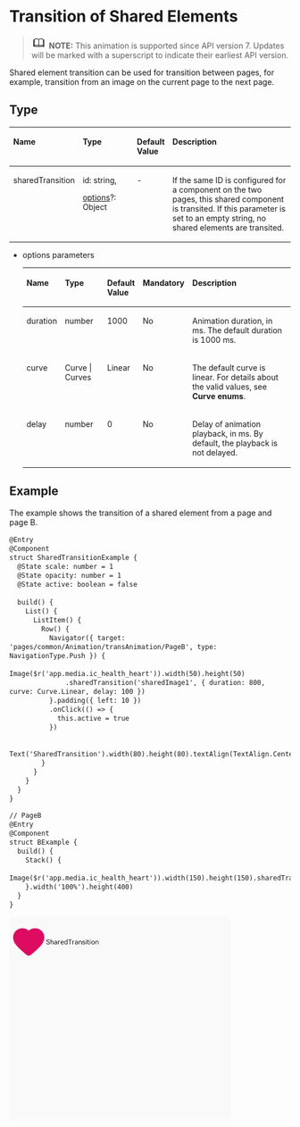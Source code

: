 # Transition of Shared Elements<a name="EN-US_TOPIC_0000001193075084"></a>

>![](../../public_sys-resources/icon-note.gif) **NOTE:** 
>This animation is supported since API version 7. Updates will be marked with a superscript to indicate their earliest API version.

Shared element transition can be used for transition between pages, for example, transition from an image on the current page to the next page.

## Type<a name="section35901546194017"></a>

<a name="table10667105011521"></a>
<table><thead align="left"><tr id="row373545015217"><th class="cellrowborder" valign="top" width="17.24%" id="mcps1.1.5.1.1"><p id="p19735175011522"><a name="p19735175011522"></a><a name="p19735175011522"></a>Name</p>
</th>
<th class="cellrowborder" valign="top" width="20.880000000000003%" id="mcps1.1.5.1.2"><p id="p7735175085210"><a name="p7735175085210"></a><a name="p7735175085210"></a>Type</p>
</th>
<th class="cellrowborder" valign="top" width="9.91%" id="mcps1.1.5.1.3"><p id="p2735350115217"><a name="p2735350115217"></a><a name="p2735350115217"></a>Default Value</p>
</th>
<th class="cellrowborder" valign="top" width="51.970000000000006%" id="mcps1.1.5.1.4"><p id="p10735135018523"><a name="p10735135018523"></a><a name="p10735135018523"></a>Description</p>
</th>
</tr>
</thead>
<tbody><tr id="row8735115014526"><td class="cellrowborder" valign="top" width="17.24%" headers="mcps1.1.5.1.1 "><p id="p77355509528"><a name="p77355509528"></a><a name="p77355509528"></a>sharedTransition</p>
</td>
<td class="cellrowborder" valign="top" width="20.880000000000003%" headers="mcps1.1.5.1.2 "><p id="p0573102927"><a name="p0573102927"></a><a name="p0573102927"></a>id: string,</p>
<p id="p1536984417195"><a name="p1536984417195"></a><a name="p1536984417195"></a><a href="#li12109141415716">options</a>?: Object</p>
</td>
<td class="cellrowborder" valign="top" width="9.91%" headers="mcps1.1.5.1.3 "><p id="p1373516508529"><a name="p1373516508529"></a><a name="p1373516508529"></a>-</p>
</td>
<td class="cellrowborder" valign="top" width="51.970000000000006%" headers="mcps1.1.5.1.4 "><p id="p6735650155210"><a name="p6735650155210"></a><a name="p6735650155210"></a>If the same ID is configured for a component on the two pages, this shared component is transited. If this parameter is set to an empty string, no shared elements are transited.</p>
</td>
</tr>
</tbody>
</table>

-   <a name="li12109141415716"></a>options parameters

    <a name="table46771650145219"></a>
    <table><thead align="left"><tr id="row13735125055220"><th class="cellrowborder" valign="top" width="13.309999999999999%" id="mcps1.1.6.1.1"><p id="p273585095220"><a name="p273585095220"></a><a name="p273585095220"></a>Name</p>
    </th>
    <th class="cellrowborder" valign="top" width="17.59%" id="mcps1.1.6.1.2"><p id="p773525012528"><a name="p773525012528"></a><a name="p773525012528"></a>Type</p>
    </th>
    <th class="cellrowborder" valign="top" width="8.99%" id="mcps1.1.6.1.3"><p id="p11735205035220"><a name="p11735205035220"></a><a name="p11735205035220"></a>Default Value</p>
    </th>
    <th class="cellrowborder" valign="top" width="7.340000000000001%" id="mcps1.1.6.1.4"><p id="p137357503523"><a name="p137357503523"></a><a name="p137357503523"></a>Mandatory</p>
    </th>
    <th class="cellrowborder" valign="top" width="52.769999999999996%" id="mcps1.1.6.1.5"><p id="p9736250195214"><a name="p9736250195214"></a><a name="p9736250195214"></a>Description</p>
    </th>
    </tr>
    </thead>
    <tbody><tr id="row1736115045217"><td class="cellrowborder" valign="top" width="13.309999999999999%" headers="mcps1.1.6.1.1 "><p id="p117364507524"><a name="p117364507524"></a><a name="p117364507524"></a>duration</p>
    </td>
    <td class="cellrowborder" valign="top" width="17.59%" headers="mcps1.1.6.1.2 "><p id="p17736950105212"><a name="p17736950105212"></a><a name="p17736950105212"></a>number</p>
    </td>
    <td class="cellrowborder" valign="top" width="8.99%" headers="mcps1.1.6.1.3 "><p id="p473616508525"><a name="p473616508525"></a><a name="p473616508525"></a>1000</p>
    </td>
    <td class="cellrowborder" valign="top" width="7.340000000000001%" headers="mcps1.1.6.1.4 "><p id="p17361250135213"><a name="p17361250135213"></a><a name="p17361250135213"></a>No</p>
    </td>
    <td class="cellrowborder" valign="top" width="52.769999999999996%" headers="mcps1.1.6.1.5 "><p id="p57361506525"><a name="p57361506525"></a><a name="p57361506525"></a>Animation duration, in ms. The default duration is 1000 ms.</p>
    </td>
    </tr>
    <tr id="row873625025217"><td class="cellrowborder" valign="top" width="13.309999999999999%" headers="mcps1.1.6.1.1 "><p id="p4736165095217"><a name="p4736165095217"></a><a name="p4736165095217"></a>curve</p>
    </td>
    <td class="cellrowborder" valign="top" width="17.59%" headers="mcps1.1.6.1.2 "><p id="p1973614508526"><a name="p1973614508526"></a><a name="p1973614508526"></a>Curve | Curves</p>
    </td>
    <td class="cellrowborder" valign="top" width="8.99%" headers="mcps1.1.6.1.3 "><p id="p1773617505529"><a name="p1773617505529"></a><a name="p1773617505529"></a>Linear</p>
    </td>
    <td class="cellrowborder" valign="top" width="7.340000000000001%" headers="mcps1.1.6.1.4 "><p id="p27361050135213"><a name="p27361050135213"></a><a name="p27361050135213"></a>No</p>
    </td>
    <td class="cellrowborder" valign="top" width="52.769999999999996%" headers="mcps1.1.6.1.5 "><p id="p7736175016521"><a name="p7736175016521"></a><a name="p7736175016521"></a>The default curve is linear. For details about the valid values, see <strong id="b960623455816"><a name="b960623455816"></a><a name="b960623455816"></a>Curve enums</strong>.</p>
    </td>
    </tr>
    <tr id="row1473615015525"><td class="cellrowborder" valign="top" width="13.309999999999999%" headers="mcps1.1.6.1.1 "><p id="p19736250175212"><a name="p19736250175212"></a><a name="p19736250175212"></a>delay</p>
    </td>
    <td class="cellrowborder" valign="top" width="17.59%" headers="mcps1.1.6.1.2 "><p id="p07361950105215"><a name="p07361950105215"></a><a name="p07361950105215"></a>number</p>
    </td>
    <td class="cellrowborder" valign="top" width="8.99%" headers="mcps1.1.6.1.3 "><p id="p9736950185217"><a name="p9736950185217"></a><a name="p9736950185217"></a>0</p>
    </td>
    <td class="cellrowborder" valign="top" width="7.340000000000001%" headers="mcps1.1.6.1.4 "><p id="p1473618508529"><a name="p1473618508529"></a><a name="p1473618508529"></a>No</p>
    </td>
    <td class="cellrowborder" valign="top" width="52.769999999999996%" headers="mcps1.1.6.1.5 "><p id="p1173645085210"><a name="p1173645085210"></a><a name="p1173645085210"></a>Delay of animation playback, in ms. By default, the playback is not delayed.</p>
    </td>
    </tr>
    </tbody>
    </table>


## Example<a name="section34004854112"></a>

The example shows the transition of a shared element from a page and page B.

```
@Entry
@Component
struct SharedTransitionExample {
  @State scale: number = 1
  @State opacity: number = 1
  @State active: boolean = false

  build() {
    List() {
      ListItem() {
        Row() {
          Navigator({ target: 'pages/common/Animation/transAnimation/PageB', type: NavigationType.Push }) {
            Image($r('app.media.ic_health_heart')).width(50).height(50)
              .sharedTransition('sharedImage1', { duration: 800, curve: Curve.Linear, delay: 100 })
          }.padding({ left: 10 })
          .onClick(() => {
            this.active = true
          })

          Text('SharedTransition').width(80).height(80).textAlign(TextAlign.Center)
        }
      }
    }
  }
}
```

```
// PageB
@Entry
@Component
struct BExample {
  build() {
    Stack() {
      Image($r('app.media.ic_health_heart')).width(150).height(150).sharedTransition('sharedImage1')
    }.width('100%').height(400)
  }
}
```

![](figures/sharedtransition.gif)

